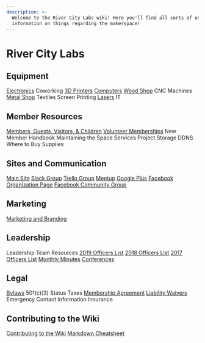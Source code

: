 ```yaml
---
description: >-
  Welcome to the River City Labs wiki! Here you'll find all sorts of useful
  information on things regarding the makerspace!
---
```


# River City Labs

## Equipment

[Electronics](Electronics) Coworking [3D Printers](3dprinters) [Computers](computers) [Wood Shop](woodshop) CNC Machines [Metal Shop](metal-shop) Textiles Screen Printing [Lasers](lasers) IT

## Member Resources

[Members, Guests, Visitors, & Children](members-guests-visitors) [Volunteer Memberships](volunteers) New Member Handbook Maintaining the Space Services Project Storage DDNS Where to Buy Supplies

## Sites and Communication

[Main Site](https://rivercitylabs.space/) [Slack Group](https://rclpeoria.slack.com/) [Trello Group](https://trello.com/rclpeoria) [Meetup](https://www.meetup.com/River-City-Labs/) [Google Plus](https://plus.google.com/communities/104506532107430488787) [Facebook Organization Page](https://www.facebook.com/rclpeoria) [Facebook Community Group](https://www.facebook.com/groups/728904770500980/?ref=bookmarks)

## Marketing

[Marketing and Branding](marketing)

## Leadership

Leadership Team Resources [2019 Officers List](https://rivercitylabs.space/about/#about-who) [2018 Officers List](2018-officers) [2017 Officers List](2017-officers) [Monthly Minutes](minutes) [Conferences](conferences)

## Legal

[Bylaws](https://rivercitylabs.space/about/#about-bylaws) 501\(c\)\(3\) Status Taxes [Membership Agreement](membership-terms) [Liability Waivers](waivers) Emergency Contact Information Insurance

## Contributing to the Wiki

[Contributing to the Wiki](wiki_contribute) [Markdown Cheatsheet](md-example)

